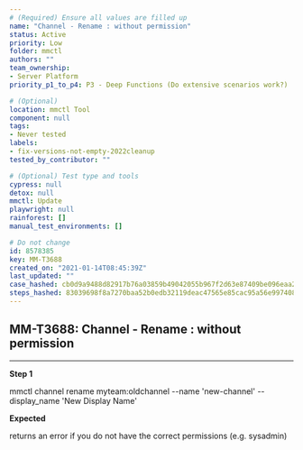 ```yaml
---
# (Required) Ensure all values are filled up
name: "Channel - Rename : without permission"
status: Active
priority: Low
folder: mmctl
authors: ""
team_ownership: 
- Server Platform
priority_p1_to_p4: P3 - Deep Functions (Do extensive scenarios work?)

# (Optional)
location: mmctl Tool
component: null
tags:
- Never tested
labels: 
- fix-versions-not-empty-2022cleanup
tested_by_contributor: ""

# (Optional) Test type and tools
cypress: null
detox: null
mmctl: Update
playwright: null
rainforest: []
manual_test_environments: []

# Do not change
id: 8578385
key: MM-T3688
created_on: "2021-01-14T08:45:39Z"
last_updated: ""
case_hashed: cb0d9a9488d82917b76a03859b49042055b967f2d63e87409be096eaa27ef78d11ff1cac2e3157292793be9fd46a2ff8
steps_hashed: 83039698f8a7270baa52b0edb32119deac47565e85cac95a56e997408c5811e56acc9f7dfa51bf75c52a156c95a8dafc
---
```


<!-- (Auto-generated) Based on frontmatter's "key" and "name" -->

## MM-T3688: Channel - Rename : without permission

---

**Step 1**

mmctl channel rename myteam:oldchannel --name 'new-channel' --display\_name 'New Display Name'

**Expected**

returns an error if you do not have the correct permissions (e.g. sysadmin)
